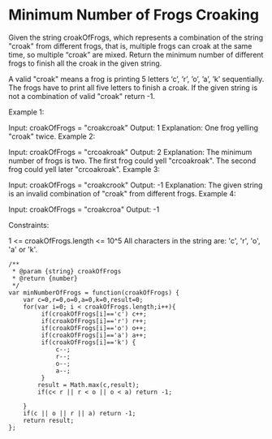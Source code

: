 # Minimum Number of Frogs Croaking

Given the string croakOfFrogs, which represents a combination of the string "croak" from different frogs, that is, multiple frogs can croak at the same time, so multiple “croak” are mixed. Return the minimum number of different frogs to finish all the croak in the given string.

A valid "croak" means a frog is printing 5 letters ‘c’, ’r’, ’o’, ’a’, ’k’ sequentially. The frogs have to print all five letters to finish a croak. If the given string is not a combination of valid "croak" return -1.



Example 1:

Input: croakOfFrogs = "croakcroak"
Output: 1
Explanation: One frog yelling "croak" twice.
Example 2:

Input: croakOfFrogs = "crcoakroak"
Output: 2
Explanation: The minimum number of frogs is two.
The first frog could yell "crcoakroak".
The second frog could yell later "crcoakroak".
Example 3:

Input: croakOfFrogs = "croakcrook"
Output: -1
Explanation: The given string is an invalid combination of "croak" from different frogs.
Example 4:

Input: croakOfFrogs = "croakcroa"
Output: -1


Constraints:

1 <= croakOfFrogs.length <= 10^5
All characters in the string are: 'c', 'r', 'o', 'a' or 'k'.



```
/**
 * @param {string} croakOfFrogs
 * @return {number}
 */
var minNumberOfFrogs = function(croakOfFrogs) {
    var c=0,r=0,o=0,a=0,k=0,result=0;
    for(var i=0; i < croakOfFrogs.length;i++){
         if(croakOfFrogs[i]=='c') c++;
         if(croakOfFrogs[i]=='r') r++;
         if(croakOfFrogs[i]=='o') o++;
         if(croakOfFrogs[i]=='a') a++;
         if(croakOfFrogs[i]=='k') {
             c--;
             r--;
             o--;
             a--;
         }
        result = Math.max(c,result);
        if(c< r || r < o || o < a) return -1;

    }
    if(c || o || r || a) return -1;
    return result;
};


```
